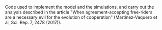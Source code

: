 Code used to implement the model and the simulations, and carry out the analysis described in the article "When agreement-accepting free-riders are a necessary evil for the evolution of cooperation" (Martinez-Vaquero et al, Sci. Rep. 7, 2478 (2017)).
